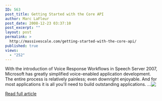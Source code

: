 ```yaml
---
ID: 563
post_title: Getting Started with the Core API
author: Marc LaFleur
post_date: 2008-12-23 03:37:10
post_excerpt: ""
layout: post
permalink: >
  http://massivescale.com/getting-started-with-the-core-api/
published: true
views:
  - "252"
---
```

<p></p>  <p>With the introduction of Voice Response Workflows in Speech Server 2007, Microsoft has greatly simplified voice-enabled application development. The entire process is relatively painless; even downright enjoyable. And for most applications it is all you'll need to build outstanding applications. <span>...<a href="http://gotspeech.net/blogs/speakingfromtheedge/archive/2008/07/22/getting-started-with-the-core-api.aspx"><img style="vertical-align: text-top" src="http://www.blogblog.com/rounders2/icon_arrow.gif" border="0" /></a></span></p>  <p></p>  <p><a href="http://gotspeech.net/blogs/speakingfromtheedge/archive/2008/07/22/getting-started-with-the-core-api.aspx">Read full article</a></p>